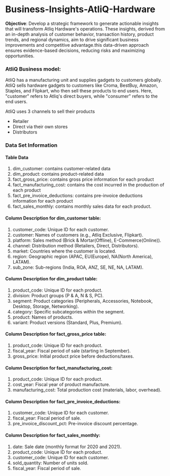 # Business-Insights-AtliQ-Hardware

**Objective**: Develop a strategic framework to generate actionable insights that will transform Atliq Hardware's operations. These insights, derived from an in-depth analysis of customer behavior, transaction history, product trends, and regional dynamics, aim to drive significant business improvements and competitive advantage.this data-driven approach ensures evidence-based decisions, reducing risks and maximizing opportunities.

### AtliQ Business model:

AtliQ has a manufacturing unit and supplies gadgets to customers globally. AtliQ sells hardware gadgets to customers like Croma, BestBuy, Amazon, Staples, and Flipkart, who then sell these products to end users. Here, "customer" refers to Atliq's direct buyers, while "consumer" refers to the end users.

AtliQ uses 3 channels to sell their products
  - Retailer
  - Direct via their own stores
  - Distributors

### Data Set Information

#### Table Data
1. dim_customer: contains customer-related data
2. dim_product: contains product-related data
3. fact_gross_price: contains gross price information for each product
4. fact_manufacturing_cost: contains the cost incurred in the production of each product
5. fact_pre_invoice_deductions: contains pre-invoice deductions information for each product
6. fact_sales_monthly: contains monthly sales data for each product.

#### Column Description for dim_customer table:
1. customer_code: Unique ID for each customer.
2. customer: Names of customers (e.g., Atliq Exclusive, Flipkart).
3. platform: Sales method (Brick & Mortar(Offline), E-Commerce(Online)).
4. channel: Distribution method (Retailers, Direct, Distributors).
5. market: Countries where the customer is located.
6. region: Geographic region (APAC, EU(Europe), NA(North America), LATAM).
7. sub_zone: Sub-regions (India, ROA, ANZ, SE, NE, NA, LATAM).

#### Column Description for dim_product table:
1. product_code: Unique ID for each product.
2. division: Product groups (P & A, N & S, PC).
3. segment: Product categories (Peripherals, Accessories, Notebook, Desktop, Storage, Networking).
4. category: Specific subcategories within the segment.
5. product: Names of products.
6. variant: Product versions (Standard, Plus, Premium).

#### Column Description for fact_gross_price table:
1. product_code: Unique ID for each product.
2. fiscal_year: Fiscal period of sale (starting in September).
3. gross_price: Initial product price before deductions/taxes.

#### Column Description for fact_manufacturing_cost:
1. product_code: Unique ID for each product.
2. cost_year: Fiscal year of product manufacture.
3. manufacturing_cost: Total production cost (materials, labor, overhead).

#### Column Description for fact_pre_invoice_deductions:
1. customer_code: Unique ID for each customer.
2. fiscal_year: Fiscal period of sale.
3. pre_invoice_discount_pct: Pre-invoice discount percentage.

#### Column Description for fact_sales_monthly:
1. date: Sale date (monthly format for 2020 and 2021).
2. product_code: Unique ID for each product.
3. customer_code: Unique ID for each customer.
4. sold_quantity: Number of units sold.
5. fiscal_year: Fiscal period of sale.




